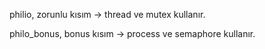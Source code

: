 philio, zorunlu kısım -> thread ve mutex kullanır.

philo_bonus, bonus kısım -> process ve semaphore kullanır.
